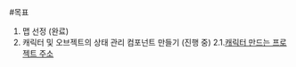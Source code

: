 #목표
1. 맵 선정 (완료)
2. 캐릭터 및 오브젝트의 상태 관리 컴포넌트 만들기 (진행 중)
	2.1.[캐릭터 만드는 프로젝트 주소](https://github.com/ehddnjs1200/Object)
